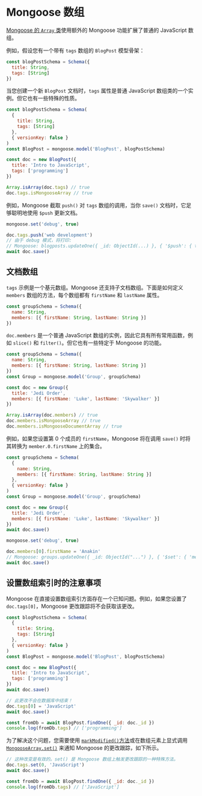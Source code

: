 # Mongoose 数组

[Mongoose 的 `Array` 类](https://mongoosejs.com/docs/schematypes.html#arrays)使用额外的 Mongoose 功能扩展了普通的 JavaScript 数组。

例如，假设您有一个带有 `tags` 数组的 `BlogPost` 模型骨架：

```js
const blogPostSchema = Schema({
  title: String,
  tags: [String]
})
```

当您创建一个新 `BlogPost` 文档时，`tags` 属性是普通 JavaScript 数组类的一个实例。但它也有一些特殊的性质。

```js
const blogPostSchema = Schema(
  {
    title: String,
    tags: [String]
  },
  { versionKey: false }
)
const BlogPost = mongoose.model('BlogPost', blogPostSchema)

const doc = new BlogPost({
  title: 'Intro to JavaScript',
  tags: ['programming']
})

Array.isArray(doc.tags) // true
doc.tags.isMongooseArray // true
```

例如，Mongoose 截取 `push()` 对 `tags` 数组的调用，当你 `save()` 文档时，它足够聪明地使用 `$push` 更新文档。

```js
mongoose.set('debug', true)

doc.tags.push('web development')
// 由于 debug 模式，将打印:
// Mongoose: blogposts.updateOne({ _id: ObjectId(...) }, { '$push': { tags: { '$each': [ 'web development' ] } } }, { session: null })
await doc.save()
```

## 文档数组

`tags` 示例是一个基元数组。Mongoose 还支持子文档数组。下面是如何定义 `members` 数组的方法，每个数组都有 `firstName` 和 `lastName` 属性。

```js
const groupSchema = Schema({
  name: String,
  members: [{ firstName: String, lastName: String }]
})
```

`doc.members` 是一个普通 JavaScript 数组的实例，因此它具有所有常用函数，例如 `slice()` 和 `filter()`。但它也有一些特定于 Mongoose 的功能。

```js
const groupSchema = Schema({
  name: String,
  members: [{ firstName: String, lastName: String }]
})
const Group = mongoose.model('Group', groupSchema)

const doc = new Group({
  title: 'Jedi Order',
  members: [{ firstName: 'Luke', lastName: 'Skywalker' }]
})

Array.isArray(doc.members) // true
doc.members.isMongooseArray // true
doc.members.isMongooseDocumentArray // true
```

例如，如果您设置第 0 个成员的 `firstName`，Mongoose 将在调用 `save()` 时将其转换为 `member.0.firstName` 上的集合。

```js
const groupSchema = Schema(
  {
    name: String,
    members: [{ firstName: String, lastName: String }]
  },
  { versionKey: false }
)
const Group = mongoose.model('Group', groupSchema)

const doc = new Group({
  title: 'Jedi Order',
  members: [{ firstName: 'Luke', lastName: 'Skywalker' }]
})
await doc.save()

mongoose.set('debug', true)

doc.members[0].firstName = 'Anakin'
// Mongoose: groups.updateOne({ _id: ObjectId("...") }, { '$set': { 'members.0.firstName': 'Anakin' } }, { session: null })
await doc.save()
```

## 设置数组索引时的注意事项

Mongoose 在直接设置数组索引方面存在一个已知问题。例如，如果您设置了 `doc.tags[0]`，Mongoose 更改跟踪将不会获取该更改。

```js
const blogPostSchema = Schema(
  {
    title: String,
    tags: [String]
  },
  { versionKey: false }
)
const BlogPost = mongoose.model('BlogPost', blogPostSchema)

const doc = new BlogPost({
  title: 'Intro to JavaScript',
  tags: ['programming']
})
await doc.save()

// 此更改不会在数据库中结束！
doc.tags[0] = 'JavaScript'
await doc.save()

const fromDb = await BlogPost.findOne({ _id: doc._id })
console.log(fromDb.tags) // ['programming']
```

为了解决这个问题，您需要使用 [`markModified()`方法](https://mongoosejs.com/docs/api/document.html#document_Document-markModified)或在数组元素上显式调用 [`MongooseArray.set()`](https://mongoosejs.com/docs/api/array.html#mongoosearray_MongooseArray-set) 来通知 Mongoose 的更改跟踪，如下所示。

```js
// 这种改变是有效的。set() 是 Mongoose 数组上触发更改跟踪的一种特殊方法。
doc.tags.set(0, 'JavaScript')
await doc.save()

const fromDb = await BlogPost.findOne({ _id: doc._id })
console.log(fromDb.tags) // ['JavaScript']
```
